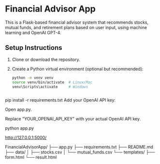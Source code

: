 # Financial Advisor App

This is a Flask-based financial advisor system that recommends stocks, mutual funds, and retirement plans based on user input, using machine learning and OpenAI GPT-4.

## Setup Instructions

1. Clone or download the repository.

2. Create a Python virtual environment (optional but recommended):
   ```bash
   python -m venv venv
   source venv/bin/activate  # Linux/Mac
   venv\Scripts\activate     # Windows



pip install -r requirements.txt
Add your OpenAI API key:

Open app.py.

Replace "YOUR_OPENAI_API_KEY" with your actual OpenAI API key.

python app.py

http://127.0.0.1:5000/



FinancialAdvisorApp/
├── app.py
├── requirements.txt
├── README.md
├── data/
│   ├── stocks.csv
│   └── mutual_funds.csv
└── templates/
    ├── form.html
    └── result.html
